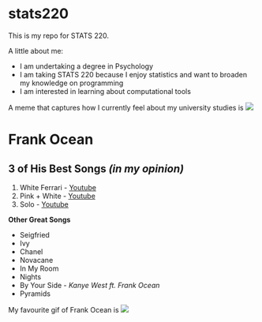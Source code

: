 # stats220

This is my repo for STATS 220. 

A little about me:

- I am undertaking a degree in Psychology
- I am taking STATS 220 because I enjoy statistics and want to broaden my knowledge on programming
- I am interested in learning about computational tools 

A meme that captures how I currently feel about my university studies is ![](https://c.tenor.com/8druEACXtX8AAAAd/tenor.gif)


# Frank Ocean 
## 3 of His Best Songs *(in my opinion)*

1. White Ferrari - [Youtube](https://www.youtube.com/watch?v=Dlz_XHeUUis)
2. Pink + White - [Youtube](https://www.youtube.com/watch?v=uzS3WG6__G4)
3. Solo - [Youtube](https://www.youtube.com/watch?v=X_SEwgDl02E)

**Other Great Songs**

- Seigfried
- Ivy
- Chanel
- Novacane
- In My Room
- Nights
- By Your Side - *Kanye West ft. Frank Ocean*
- Pyramids

My favourite gif of Frank Ocean is ![](https://media.tenor.com/8sk6R3zNMisAAAAM/girlswantgiris.gif)
